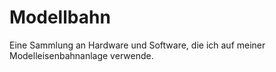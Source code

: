 # Modellbahn

Eine Sammlung an Hardware und Software, die ich auf meiner Modelleisenbahnanlage verwende.